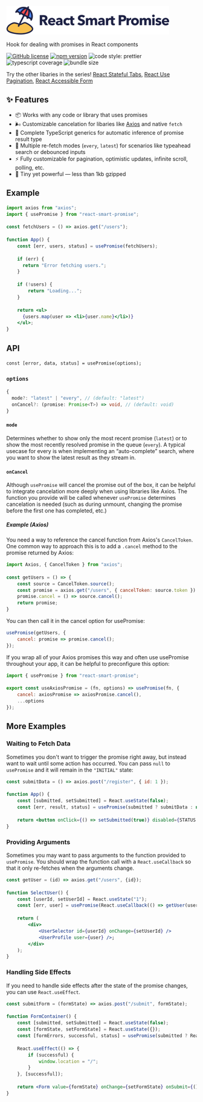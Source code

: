 <img src='https://github.com/erictooth/react-smart-promise/raw/master/media/react-smart-promise.png' height='75' width='431' alt='React Smart Promise' />

Hook for dealing with promises in React components

[![GitHub license](https://img.shields.io/badge/license-MIT-blue.svg?style=flat-square)](https://github.com/erictooth/react-smart-promise/blob/master/LICENSE) [![npm version](https://img.shields.io/npm/v/react-smart-promise.svg?style=flat-square)](https://www.npmjs.com/package/react-smart-promise) ![code style: prettier](https://img.shields.io/badge/code_style-prettier-ff69b4.svg?style=flat-square) ![typescript coverage](https://img.shields.io/badge/typescript%20coverage-100%25-brightgreen) ![bundle size](https://badgen.net/bundlephobia/minzip/react-smart-promise@latest)


Try the other libaries in the series! [React Stateful Tabs](https://github.com/erictooth/react-stateful-tabs), [React Use Pagination](https://github.com/erictooth/react-use-pagination), [React Accessible Form](https://github.com/erictooth/react-accessible-form)

## ✨ Features
- 📦 Works with any code or library that uses promises
- 🌬 Customizable cancelation for libaries like [Axios](https://github.com/axios/axios#cancellation) and native `fetch`
- 🎯 Complete TypeScript generics for automatic inference of promise result type
- 🔄 Multiple re-fetch modes (`every`, `latest`) for scenarios like typeahead search or debounced inputs
- ⚡️ Fully customizable for pagination, optimistic updates, infinite scroll, polling, etc.
- 🐜 Tiny yet powerful — less than 1kb gzipped

## Example
```jsx
import axios from "axios";
import { usePromise } from "react-smart-promise";

const fetchUsers = () => axios.get("/users");

function App() {
    const [err, users, status] = usePromise(fetchUsers);

    if (err) {
      return "Error fetching users.";
    }
    
    if (!users) {
        return "Loading...";
    }

    return <ul>
      {users.map(user => <li>{user.name}</li>)}
    </ul>;
}
```

## API
`const [error, data, status] = usePromise(options);`

### `options`
```ts
{
  mode?: "latest" | "every", // (default: "latest")
  onCancel?: (promise: Promise<T>) => void, // (default: void)
}
```

#### `mode`
Determines whether to show only the most recent promise (`latest`) or to show the most recently resolved promise in the queue (`every`). A typical usecase for every is when implementing an “auto-complete” search, where you want to show the latest result as they stream in.

#### `onCancel`
Although `usePromise` will cancel the promise out of the box, it can be helpful to integrate cancelation more deeply when using libraries like Axios. The function you provide will be called whenever `usePromise` determines cancelation is needed (such as during unmount, changing the promise before the first one has completed, etc.)

##### Example (Axios)
You need a way to reference the cancel function from Axios's `CancelToken`. One common way to approach this is to add a `.cancel` method to the promise returned by Axios:

```js
import Axios, { CancelToken } from "axios";

const getUsers = () => {
    const source = CancelToken.source();
    const promise = axios.get("/users", { cancelToken: source.token }).then(res => res.data);
    promise.cancel = () => source.cancel();
    return promise;
}
```
You can then call it in the cancel option for usePromise:

```js
usePromise(getUsers, {
    cancel: promise => promise.cancel();
});
```

If you wrap all of your Axios promises this way and often use usePromise throughout your app, it can be helpful to preconfigure this option:

```js
import { usePromise } from "react-smart-promise";

export const useAxiosPromise = (fn, options) => usePromise(fn, { 
    cancel: axiosPromise => axiosPromise.cancel(), 
    ...options 
});
```

## More Examples

### Waiting to Fetch Data

Sometimes you don't want to trigger the promise right away, but instead want to wait until some action has occurred. You can pass `null` to `usePromise` and it will remain in the `"INITIAL"` state:

```jsx
const submitData = () => axios.post("/register", { id: 1 });

function App() {
    const [submitted, setSubmitted] = React.useState(false);
    const [err, result, status] = usePromise(submitted ? submitData : null);

    return <button onClick={() => setSubmitted(true)} disabled={STATUS === "PENDING"}>Submit</button>;
}
```

### Providing Arguments

Sometimes you may want to pass arguments to the function provided to `usePromise`. You should wrap the function call with a `React.useCallback` so that it only re-fetches when the arguments change.

```jsx
const getUser = (id) => axios.get("/users", {id});

function SelectUser() {
    const [userId, setUserId] = React.useState("1");
    const [err, user] = usePromise(React.useCallback(() => getUser(userId), [userId]))
    
    return (
        <div>
            <UserSelector id={userId} onChange={setUserId} />
            <UserProfile user={user} />;
        </div>
    );
}
```

### Handling Side Effects

If you need to handle side effects after the state of the promise changes, you can use `React.useEffect`.

```jsx
const submitForm = (formState) => axios.post("/submit", formState);

function FormContainer() {
    const [submitted, setSubmitted] = React.useState(false);
    const [formState, setFormState] = React.useState({});
    const [formErrors, successful, status] = usePromise(submitted ? React.useCallback(() => submitForm(formState), [formState]) : null);
    
    React.useEffect(() => {
        if (successful) {
            window.location = "/";
        }
    }, [successful]);
    
    return <Form value={formState} onChange={setFormState} onSubmit={() => setSubmitted(true)} errors={formErrors} />
}
```
